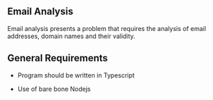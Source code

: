 ## Email Analysis

Email analysis presents a problem that requires the analysis of email addresses, domain names
and their validity. 

## General Requirements

- Program should be written in Typescript

- Use of bare bone Nodejs 
